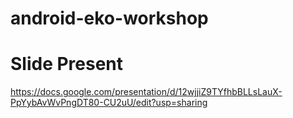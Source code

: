 # android-eko-workshop

# Slide Present
https://docs.google.com/presentation/d/12wjjiZ9TYfhbBLLsLauX-PpYybAvWvPngDT80-CU2uU/edit?usp=sharing
